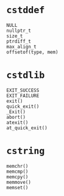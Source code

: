 # `cstddef`

```
NULL
nullptr_t
size_t
ptrdiff_t
max_align_t
offsetof(type, mem)
```

# `cstdlib`

```
EXIT_SUCCESS
EXIT_FAILURE
exit()
quick_exit()
_Exit()
abort()
atexit()
at_quick_exit()
```

# `cstring`

```
memchr()
memcmp()
memcpy()
memmove()
memset()
```